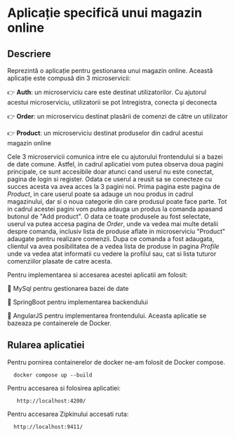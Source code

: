 # Aplicație specifică unui magazin online 

## Descriere

Reprezintă o aplicație pentru gestionarea unui magazin online. Această aplicație este compusă din 3 microservicii:

:point_right: **Auth**: un microserviciu care este destinat utilizatorilor. Cu ajutorul acestui microserviciu, utilizatorii se pot întregistra, conecta și deconecta

:point_right: **Order**: un microservicu destinat plasării de comenzi de către un utilizator

:point_right: **Product**: un microserviciu destinat produselor din cadrul acestui magazin online


Cele 3 microservicii comunica intre ele cu ajutorului frontendului si a bazei de date comune. 
Astfel, in cadrul aplicatiei vom putea observa doua pagini principale, ce sunt accesibile doar atunci cand userul nu este conectat, pagina de login si register. Odata ce userul a reusit sa se conecteze cu succes acesta va avea acces la 3 pagini noi. Prima pagina este pagina de *Product*, in care userul poate sa adauge un nou produs in cadrul magazinului, dar si o noua categorie din care produsul poate face parte. Tot in cadrul acestei pagini vom putea adauga un produs la comanda apasand butonul de "Add product". O data ce toate produsele au fost selectate, userul va putea accesa pagina de *Order*, unde va vedea mai multe detalii despre comanda, inclusiv lista de produse aflate in microserviciu "Product" adaugate pentru realizare comenzii. Dupa ce comanda a fost adaugata, clientul va avea posibilitatea de a vedea lista de produse in pagina *Profile* unde va vedea atat informatii cu vedere la profilul sau, cat si lista tuturor comenziilor plasate de catre acesta.

Pentru implementarea si accesarea acestei aplicatii am folosit:

:small_blue_diamond: MySql pentru gestionarea bazei de date

:small_blue_diamond: SpringBoot pentru implementarea backendului 

:small_blue_diamond: AngularJS pentru implementarea frontendului. Aceasta aplicatie se bazeaza pe containerele de Docker.


## Rularea aplicatiei

Pentru pornirea containerelor de docker ne-am folosit de Docker compose. 

```
  docker compose up --build
```

Pentru accesarea si folosirea aplicatiei:
```
   http://localhost:4200/
```


Pentru accesarea Zipkinului accesati ruta:

```
  http://localhost:9411/
```
